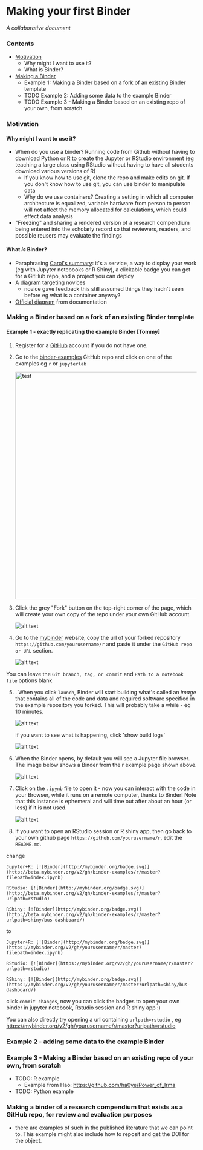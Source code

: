 # Making your first Binder
*A collaborative document*

### Contents 
- [Motivation](https://github.com/dmgt/binder_tutorial/blob/master/tutorial.md#motivation)
  - Why might I want to use it?
  - What is Binder? 
- [Making a Binder](https://github.com/dmgt/binder_tutorial/blob/master/tutorial.md#making-a-binder-based-on-a-fork-of-an-existing-binder-template)
  - Example 1: Making a Binder based on a fork of an existing Binder template
  - TODO Example 2: Adding some data to the example Binder
  - TODO Example 3 -  Making a Binder based on an existing repo of your own, from scratch
   
### Motivation

#### Why might I want to use it? 

 - When do you use a binder? Running code from Github without having to download Python or R to create the Jupyter or RStudio environment (eg teaching a large class using RStudio without having to have all students download various versions of R)
    - If you know how to use git, clone the repo and make edits on git. If you don't know how to use git, you can use binder to manipulate data 
    - Why do we use containers? Creating a setting in which all computer architecture is equalized, variable hardware from person to person will not affect the memory allocated for calculations, which could effect data analysis 
- "Freezing" and sharing a rendered version of a research compendium being entered into the scholarly record so that reviewers, readers, and possible reusers may evaluate the findings 

#### What *is* Binder?
   - Paraphrasing [Carol's summary](https://hackmd.io/s/S1fWYzBfQ#): it's a service, a way to display your work (eg with Jupyter notebooks or R Shiny), a clickable badge you can get for a GitHub repo, and a project you can deploy 
   - A [diagram](https://github.com/dmgt/binder_brainstorming/blob/master/binder_diagram_draft.pdf) targeting novices 
        - novice gave feedback this still assumed things they hadn't seen before eg what is a container anyway?
   - [Official diagram](http://binderhub.readthedocs.io/en/latest/overview.html) from documentation


### Making a Binder based on a fork of an existing Binder template 
#### Example 1 - exactly replicating the example Binder [Tommy]

1. Register for a [GitHub](https://github.com/) account if you do not have one.
2. Go to the [binder-examples](https://github.com/binder-examples/r) GitHub repo and click on one of the examples eg `r` or `jupyterlab`

    <img src="screenshots/binder_example_repo_smaller.PNG" alt="test" width="600px"/> 
    
3. Click the grey "Fork" button on the top-right corner of the page, which will create your own copy of the repo under your own GitHub account.  
    
    ![alt text](screenshots/fork_button.PNG "fork_button.PNG - The button to click to fork the repo")

4. Go to the [mybinder](https://mybinder.org/) website, copy the url of your forked repository `https://github.com/yourusername/r` and paste it under the `GitHub repo or URL` section.

    ![alt text](screenshots/binder_webpage_smaller.PNG "Image of the Binder project homepage at mybinder.org")
    
 You can leave the `Git branch, tag, or commit`  and `Path to a notebook file` options blank

5. . When you click `launch`, Binder will start building what's called an *image* that contains all of the code and data and required software specified in the example repository you forked. This will probably take a while - eg 10 minutes.  

    ![alt text](screenshots/building_progress_bar.PNG "Binder loading progress bar")
    
    If you want to see what is happening, click 'show build logs'

    ![alt text](screenshots/build_log_example.PNG "Image of build logs")

  
7. When the Binder opens, by default you will see a Jupyter file browser.
The image below shows a Binder from the r example page shown above.
  
    ![alt text](screenshots/jupyter_file_browser.PNG "Image of Jupyter file browser")
    
8. Click on the `.ipynb` file to open it - now you can interact with the code in your Browser, while it runs on a remote computer, thanks to Binder! Note that this instance is ephemeral and will time out after about an hour (or less) if it is not used.

    ![alt text](screenshots/notebook_example.PNG "Image of a notebook")

9. If you want to open an RStudio session or R shiny app, then go back to your own github page `https://github.com/yourusername/r`, edit the `README.md`. 
 
change 
```
Jupyter+R: [![Binder](http://mybinder.org/badge.svg)](http://beta.mybinder.org/v2/gh/binder-examples/r/master?filepath=index.ipynb)

RStudio: [![Binder](http://mybinder.org/badge.svg)](http://beta.mybinder.org/v2/gh/binder-examples/r/master?urlpath=rstudio)

RShiny: [![Binder](http://mybinder.org/badge.svg)](http://beta.mybinder.org/v2/gh/binder-examples/r/master?urlpath=shiny/bus-dashboard/)
```

   to
   
```
Jupyter+R: [![Binder](http://mybinder.org/badge.svg)](https://mybinder.org/v2/gh/yourusername/r/master?filepath=index.ipynb)

RStudio: [![Binder](https://mybinder.org/v2/gh/yourusername/r/master?urlpath=rstudio)

RShiny: [![Binder](http://mybinder.org/badge.svg)](https://mybinder.org/v2/gh/yourusername/r/master?urlpath=shiny/bus-dashboard/)
```
click `commit changes`, now you can click the badges to open your own binder in jupyter notebook, Rstudio session and R shiny app :) 

You can also directly try opening a url containing `urlpath=rstudio` , eg <https://mybinder.org/v2/gh/yourusername/r/master?urlpath=rstudio>

 


### Example 2 - adding some data to the example Binder 


### Example 3 -  Making a Binder based on an existing repo of your own, from scratch
- TODO: R example
    - Example from Hao: https://github.com/ha0ye/Power_of_Irma
- TODO: Python example




###  Making a binder of a research compendium that exists as a GitHub repo, for review and evaluation purposes
- there are examples of such in the published literature that we can point to. This example might also include how to reposit and get the DOI for the object.
